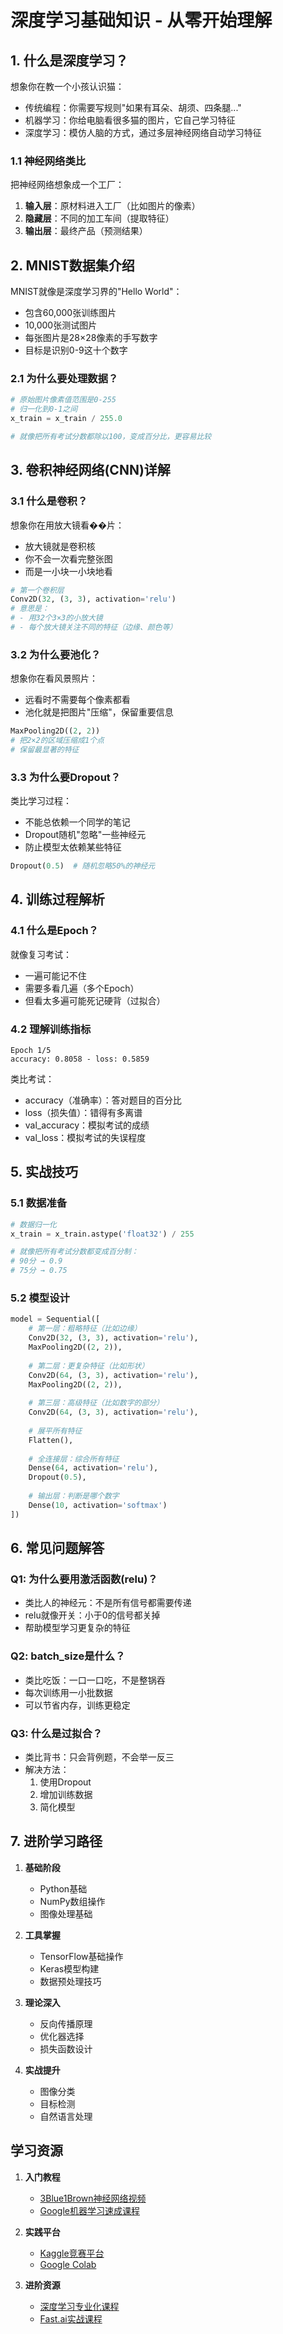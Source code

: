 # 深度学习基础知识 - 从零开始理解

## 1. 什么是深度学习？

想象你在教一个小孩认识猫：
- 传统编程：你需要写规则"如果有耳朵、胡须、四条腿..."
- 机器学习：你给电脑看很多猫的图片，它自己学习特征
- 深度学习：模仿人脑的方式，通过多层神经网络自动学习特征

### 1.1 神经网络类比
把神经网络想象成一个工厂：
1. **输入层**：原材料进入工厂（比如图片的像素）
2. **隐藏层**：不同的加工车间（提取特征）
3. **输出层**：最终产品（预测结果）

## 2. MNIST数据集介绍

MNIST就像是深度学习界的"Hello World"：
- 包含60,000张训练图片
- 10,000张测试图片
- 每张图片是28×28像素的手写数字
- 目标是识别0-9这十个数字

### 2.1 为什么要处理数据？
```python
# 原始图片像素值范围是0-255
# 归一化到0-1之间
x_train = x_train / 255.0

# 就像把所有考试分数都除以100，变成百分比，更容易比较
```

## 3. 卷积神经网络(CNN)详解

### 3.1 什么是卷积？
想象你在用放大镜看��片：
- 放大镜就是卷积核
- 你不会一次看完整张图
- 而是一小块一小块地看

```python
# 第一个卷积层
Conv2D(32, (3, 3), activation='relu')
# 意思是：
# - 用32个3×3的小放大镜
# - 每个放大镜关注不同的特征（边缘、颜色等）
```

### 3.2 为什么要池化？
想象你在看风景照片：
- 远看时不需要每个像素都看
- 池化就是把图片"压缩"，保留重要信息
```python
MaxPooling2D((2, 2))
# 把2×2的区域压缩成1个点
# 保留最显著的特征
```

### 3.3 为什么要Dropout？
类比学习过程：
- 不能总依赖一个同学的笔记
- Dropout随机"忽略"一些神经元
- 防止模型太依赖某些特征
```python
Dropout(0.5)  # 随机忽略50%的神经元
```

## 4. 训练过程解析

### 4.1 什么是Epoch？
就像复习考试：
- 一遍可能记不住
- 需要多看几遍（多个Epoch）
- 但看太多遍可能死记硬背（过拟合）

### 4.2 理解训练指标
```
Epoch 1/5
accuracy: 0.8058 - loss: 0.5859
```
类比考试：
- accuracy（准确率）：答对题目的百分比
- loss（损失值）：错得有多离谱
- val_accuracy：模拟考试的成绩
- val_loss：模拟考试的失误程度

## 5. 实战技巧

### 5.1 数据准备
```python
# 数据归一化
x_train = x_train.astype('float32') / 255

# 就像把所有考试分数都变成百分制：
# 90分 → 0.9
# 75分 → 0.75
```

### 5.2 模型设计
```python
model = Sequential([
    # 第一层：粗略特征（比如边缘）
    Conv2D(32, (3, 3), activation='relu'),
    MaxPooling2D((2, 2)),
    
    # 第二层：更复杂特征（比如形状）
    Conv2D(64, (3, 3), activation='relu'),
    MaxPooling2D((2, 2)),
    
    # 第三层：高级特征（比如数字的部分）
    Conv2D(64, (3, 3), activation='relu'),
    
    # 展平所有特征
    Flatten(),
    
    # 全连接层：综合所有特征
    Dense(64, activation='relu'),
    Dropout(0.5),
    
    # 输出层：判断是哪个数字
    Dense(10, activation='softmax')
])
```

## 6. 常见问题解答

### Q1: 为什么要用激活函数(relu)？
- 类比人的神经元：不是所有信号都需要传递
- relu就像开关：小于0的信号都关掉
- 帮助模型学习更复杂的特征

### Q2: batch_size是什么？
- 类比吃饭：一口一口吃，不是整锅吞
- 每次训练用一小批数据
- 可以节省内存，训练更稳定

### Q3: 什么是过拟合？
- 类比背书：只会背例题，不会举一反三
- 解决方法：
  1. 使用Dropout
  2. 增加训练数据
  3. 简化模型

## 7. 进阶学习路径

1. **基础阶段**
   - Python基础
   - NumPy数组操作
   - 图像处理基础

2. **工具掌握**
   - TensorFlow基础操作
   - Keras模型构建
   - 数据预处理技巧

3. **理论深入**
   - 反向传播原理
   - 优化器选择
   - 损失函数设计

4. **实战提升**
   - 图像分类
   - 目标检测
   - 自然语言处理

## 学习资源

1. **入门教程**
   - [3Blue1Brown神经网络视频](https://www.3blue1brown.com/topics/neural-networks)
   - [Google机器学习速成课程](https://developers.google.com/machine-learning/crash-course)

2. **实践平台**
   - [Kaggle竞赛平台](https://www.kaggle.com)
   - [Google Colab](https://colab.research.google.com)

3. **进阶资源**
   - [深度学习专业化课程](https://www.deeplearning.ai)
   - [Fast.ai实战课程](https://www.fast.ai) 